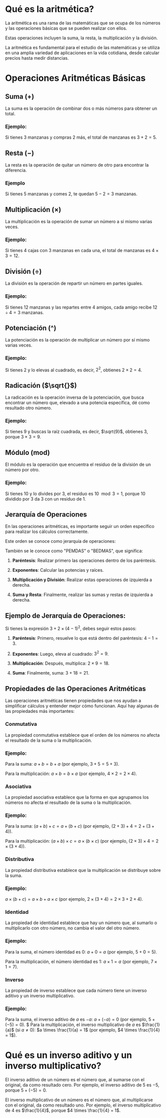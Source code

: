 # **Qué es la aritmética?**

La aritmética es una rama de las matemáticas que se ocupa de los números y las operaciones básicas que se pueden realizar con ellos. 

Estas operaciones incluyen la suma, la resta, la multiplicación y la división. 

La aritmética es fundamental para el estudio de las matemáticas y se utiliza en una amplia variedad de aplicaciones en la vida cotidiana, desde calcular precios hasta medir distancias.

# **Operaciones Aritméticas Básicas**

## **Suma ($+$)**

La suma es la operación de combinar dos o más números para obtener un total.

### **Ejemplo:**

Si tienes $3$ manzanas y compras $2$ más, el total de manzanas es $3 + 2 = 5$.

## **Resta ($-$)**

La resta es la operación de quitar un número de otro para encontrar la diferencia.

### **Ejemplo**

Si tienes $5$ manzanas y comes $2$, te quedan $5 - 2 = 3$ manzanas.

## **Multiplicación ($\times$)**

La multiplicación es la operación de sumar un número a sí mismo varias veces.

### **Ejemplo:**

Si tienes $4$ cajas con $3$ manzanas en cada una, el total de manzanas es $4 \times 3 = 12$.

## **División ($\div$)**

La división es la operación de repartir un número en partes iguales.

### **Ejemplo:**

Si tienes $12$ manzanas y las repartes entre $4$ amigos, cada amigo recibe $12 \div 4 = 3$ manzanas.

## **Potenciación (^)**

La potenciación es la operación de multiplicar un número por sí mismo varias veces.

### **Ejemplo:**

Si tienes $2$ y lo elevas al cuadrado, es decir, $2^2$, obtienes $2 \times 2 = 4$.

## **Radicación ($\sqrt{}$)**

La radicación es la operación inversa de la potenciación, que busca encontrar un número que, elevado a una potencia específica, dé como resultado otro número.

### **Ejemplo:**

Si tienes $9$ y buscas la raíz cuadrada, es decir, $\sqrt{9}$, obtienes $3$, porque $3 \times 3 = 9$.

## **Módulo ($\text{mod}$)**

El módulo es la operación que encuentra el residuo de la división de un número por otro.

### **Ejemplo:**

Si tienes $10$ y lo divides por $3$, el residuo es $10 \mod 3 = 1$, porque $10$ dividido por $3$ da $3$ con un residuo de $1$.

## **Jerarquía de Operaciones**

En las operaciones aritméticas, es importante seguir un orden específico para realizar los cálculos correctamente. 

Este orden se conoce como jerarquía de operaciones:

También se le conoce como "PEMDAS" o "BEDMAS", que significa: 

1. **Paréntesis**: Realizar primero las operaciones dentro de los paréntesis.

2. **Exponentes**: Calcular las potencias y raíces.

3. **Multiplicación y División**: Realizar estas operaciones de izquierda a derecha.

4. **Suma y Resta**: Finalmente, realizar las sumas y restas de izquierda a derecha.

## **Ejemplo de Jerarquía de Operaciones:**

Si tienes la expresión $3 + 2 \times (4 - 1)^2$, debes seguir estos pasos:

1. **Paréntesis**: Primero, resuelve lo que está dentro del paréntesis: $4 - 1 = 3$.

2. **Exponentes**: Luego, eleva al cuadrado: $3^2 = 9$.

3. **Multiplicación**: Después, multiplica: $2 \times 9 = 18$.

4. **Suma**: Finalmente, suma: $3 + 18 = 21$.

## **Propiedades de las Operaciones Aritméticas**

Las operaciones aritméticas tienen propiedades que nos ayudan a simplificar cálculos y entender mejor cómo funcionan. Aquí hay algunas de las propiedades más importantes:

### **Conmutativa**

La propiedad conmutativa establece que el orden de los números no afecta el resultado de la suma o la multiplicación.

### **Ejemplo:**

Para la suma: $a + b = b + a$ (por ejemplo, $3 + 5 = 5 + 3$).

Para la multiplicación: $a \times b = b \times a$ (por ejemplo, $4 \times 2 = 2 \times 4$).

### **Asociativa**

La propiedad asociativa establece que la forma en que agrupamos los números no afecta el resultado de la suma o la multiplicación.

### **Ejemplo:**

Para la suma: $(a + b) + c = a + (b + c)$ (por ejemplo, $(2 + 3) + 4 = 2 + (3 + 4)$).

Para la multiplicación: $(a \times b) \times c = a \times (b \times c)$ (por ejemplo, $(2 \times 3) \times 4 = 2 \times (3 \times 4)$).

### **Distributiva**

La propiedad distributiva establece que la multiplicación se distribuye sobre la suma.

### **Ejemplo:**

$a \times (b + c) = a \times b + a \times c$ (por ejemplo, $2 \times (3 + 4) = 2 \times 3 + 2 \times 4$).

### **Identidad**

La propiedad de identidad establece que hay un número que, al sumarlo o multiplicarlo con otro número, no cambia el valor del otro número.

### **Ejemplo:**

Para la suma, el número identidad es $0$: $a + 0 = a$ (por ejemplo, $5 + 0 = 5$).

Para la multiplicación, el número identidad es $1$: $a \times 1 = a$ (por ejemplo, $7 \times 1 = 7$).

### **Inverso**

La propiedad de inverso establece que cada número tiene un inverso aditivo y un inverso multiplicativo.

### **Ejemplo:**

Para la suma, el inverso aditivo de $a$ es $-a$: $a + (-a) = 0$ (por ejemplo, $5 + (-5) = 0$).
$
Para la multiplicación, el inverso multiplicativo de $a$ es $\frac{1}{a}$ (si $a \neq 0$): $a \times \frac{1}{a} = 1$ (por ejemplo, $4 \times \frac{1}{4} = 1$).


# **Qué es un inverso aditivo y un inverso multiplicativo?**

El inverso aditivo de un número es el número que, al sumarse con el original, da como resultado cero. Por ejemplo, el inverso aditivo de $5$ es $-5$, porque $5 + (-5) = 0$.

El inverso multiplicativo de un número es el número que, al multiplicarse con el original, da como resultado uno. Por ejemplo, el inverso multiplicativo de $4$ es $\frac{1}{4}$, porque $4 \times \frac{1}{4} = 1$.

